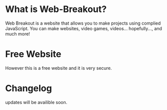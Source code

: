 # What is Web-Breakout?
Web Breakout is a website that allows you to make projects using complied JavaScript.
You can make websites, video games, videos... hopefully..., and much more!

# Free Website
However this is a free website and it is very secure.

# Changelog
updates will be availible soon.
